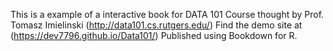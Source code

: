 This is a example of a interactive book for DATA 101 Course thought by Prof. Tomasz Imielinski (http://data101.cs.rutgers.edu/)
Find the demo site at (https://dev7796.github.io/Data101/)
Published using Bookdown for R.
